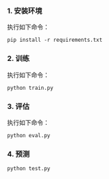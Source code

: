 ### 1. 安装环境
执行如下命令：
```shell
pip install -r requirements.txt
```

### 2. 训练
执行如下命令：
```shell
python train.py
```

### 3. 评估
执行如下命令：
```shell
python eval.py
```

### 4. 预测
```shell
python test.py
```